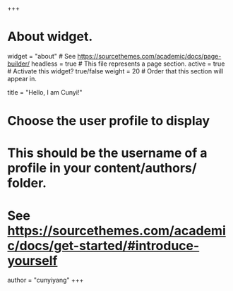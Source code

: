 +++
# About widget.
widget = "about"  # See https://sourcethemes.com/academic/docs/page-builder/
headless = true  # This file represents a page section.
active = true  # Activate this widget? true/false
weight = 20  # Order that this section will appear in.

title = "Hello, I am Cunyi!"

# Choose the user profile to display
# This should be the username of a profile in your content/authors/ folder.
# See https://sourcethemes.com/academic/docs/get-started/#introduce-yourself
author = "cunyiyang"
+++
